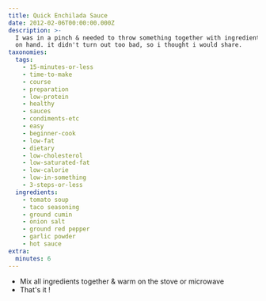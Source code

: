 ```yaml
---
title: Quick Enchilada Sauce
date: 2012-02-06T00:00:00.000Z
description: >-
  I was in a pinch & needed to throw something together with ingredients i had
  on hand. it didn't turn out too bad, so i thought i would share.
taxonomies:
  tags:
    - 15-minutes-or-less
    - time-to-make
    - course
    - preparation
    - low-protein
    - healthy
    - sauces
    - condiments-etc
    - easy
    - beginner-cook
    - low-fat
    - dietary
    - low-cholesterol
    - low-saturated-fat
    - low-calorie
    - low-in-something
    - 3-steps-or-less
  ingredients:
    - tomato soup
    - taco seasoning
    - ground cumin
    - onion salt
    - ground red pepper
    - garlic powder
    - hot sauce
extra:
  minutes: 6
---
```

 - Mix all ingredients together & warm on the stove or microwave
 - That's it !
